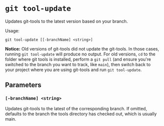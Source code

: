 # `git tool-update`

Updates git-tools to the latest version based on your branch.

Usage:

    git tool-update [[-branchName] <string>]

**Notice:** Old versions of git-tools did not update the git-tools. In those cases, running `git tool-update` will produce no output. For old versions, `cd` to the folder where git tools is installed, perform a `git pull` (and ensure you're switched to the branch you want to track, like `main`), then switch back to your project where you are using git-tools and run `git tool-update`.

## Parameters

### `[-branchName] <string>`

Updates git-tools to the latest of the corresponding branch. If omitted, defaults to the branch the tools directory has checked out, which is usually main.
